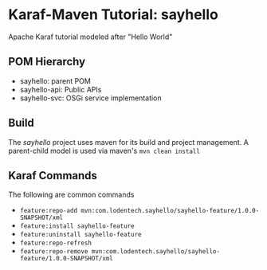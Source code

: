 # Karaf-Maven Tutorial: sayhello
Apache Karaf tutorial modeled after "Hello World"

## POM Hierarchy
* sayhello: parent POM
* sayhello-api: Public APIs
* sayhello-svc: OSGi service implementation

## Build
The *sayhello* project uses maven for its build and project management.  A parent-child model is used 
via maven's  `mvn clean install`

## Karaf Commands
The following are common commands 
* `feature:repo-add mvn:com.lodentech.sayhello/sayhello-feature/1.0.0-SNAPSHOT/xml`
* `feature:install sayhello-feature`
* `feature:uninstall sayhello-feature`
* `feature:repo-refresh`
* `feature:repo-remove mvn:com.lodentech.sayhello/sayhello-feature/1.0.0-SNAPSHOT/xml`
